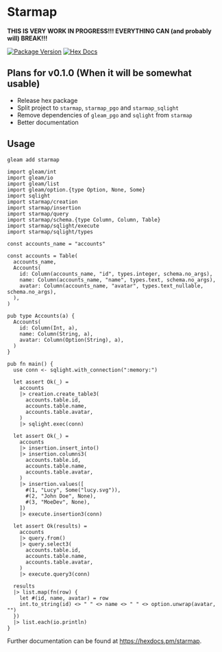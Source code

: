 # Starmap

**THIS IS VERY WORK IN PROGRESS!!! EVERYTHING CAN (and probably will) BREAK!!!**

[![Package Version](https://img.shields.io/hexpm/v/starmap)](https://hex.pm/packages/starmap)
[![Hex Docs](https://img.shields.io/badge/hex-docs-ffaff3)](https://hexdocs.pm/starmap/)

## Plans for v0.1.0 (When it will be somewhat usable)

- Release hex package
- Split project to `starmap`, `starmap_pgo` and `starmap_sqlight`
- Remove dependencies of `gleam_pgo` and `sqlight` from `starmap`
- Better documentation

## Usage

```sh
gleam add starmap
```

```gleam
import gleam/int
import gleam/io
import gleam/list
import gleam/option.{type Option, None, Some}
import sqlight
import starmap/creation
import starmap/insertion
import starmap/query
import starmap/schema.{type Column, Column, Table}
import starmap/sqlight/execute
import starmap/sqlight/types

const accounts_name = "accounts"

const accounts = Table(
  accounts_name,
  Accounts(
    id: Column(accounts_name, "id", types.integer, schema.no_args),
    name: Column(accounts_name, "name", types.text, schema.no_args),
    avatar: Column(accounts_name, "avatar", types.text_nullable, schema.no_args),
  ),
)

pub type Accounts(a) {
  Accounts(
    id: Column(Int, a),
    name: Column(String, a),
    avatar: Column(Option(String), a),
  )
}

pub fn main() {
  use conn <- sqlight.with_connection(":memory:")

  let assert Ok(_) =
    accounts
    |> creation.create_table3(
      accounts.table.id,
      accounts.table.name,
      accounts.table.avatar,
    )
    |> sqlight.exec(conn)

  let assert Ok(_) =
    accounts
    |> insertion.insert_into()
    |> insertion.columns3(
      accounts.table.id,
      accounts.table.name,
      accounts.table.avatar,
    )
    |> insertion.values([
      #(1, "Lucy", Some("lucy.svg")),
      #(2, "John Doe", None),
      #(3, "MoeDev", None),
    ])
    |> execute.insertion3(conn)

  let assert Ok(results) =
    accounts
    |> query.from()
    |> query.select3(
      accounts.table.id,
      accounts.table.name,
      accounts.table.avatar,
    )
    |> execute.query3(conn)

  results
  |> list.map(fn(row) {
    let #(id, name, avatar) = row
    int.to_string(id) <> " " <> name <> " " <> option.unwrap(avatar, "")
  })
  |> list.each(io.println)
}
```

Further documentation can be found at <https://hexdocs.pm/starmap>.
